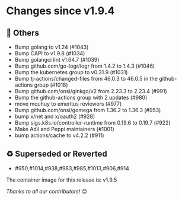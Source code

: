 <!-- markdownlint-disable no-inline-html line-length -->
# Changes since v1.9.4

## :seedling: Others

- Bump golang to v1.24 (#1043)
- Bump CAPI to v1.9.8 (#1034)
- Bump golangci lint v1.64.7 (#1039)
- Bump github.com/go-logr/logr from 1.4.2 to 1.4.3 (#1046)
- Bump the kubernetes group to v0.31.9 (#1031)
- Bump tj-actions/changed-files from 46.0.3 to 46.0.5 in the github-actions group (#1018)
- Bump github.com/onsi/ginkgo/v2 from 2.23.3 to 2.23.4 (#991)
- Bump the github-actions group with 2 updates (#980)
- move mquhuy to emeritus reviewers (#977)
- Bump github.com/onsi/gomega from 1.36.2 to 1.36.3 (#953)
- bump x/net and x/oauth2 (#928)
- Bump sigs.k8s.io/controller-runtime from 0.19.6 to 0.19.7 (#922)
- Make Adil and Peppi maintainers (#1001)
- bump actions/cache to v4.2.2 (#911)

## :recycle: Superseded or Reverted

- #950,#1014,#938,#983,#985,#1013,#906,#914

The container image for this release is: v1.9.5

_Thanks to all our contributors!_ 😊
